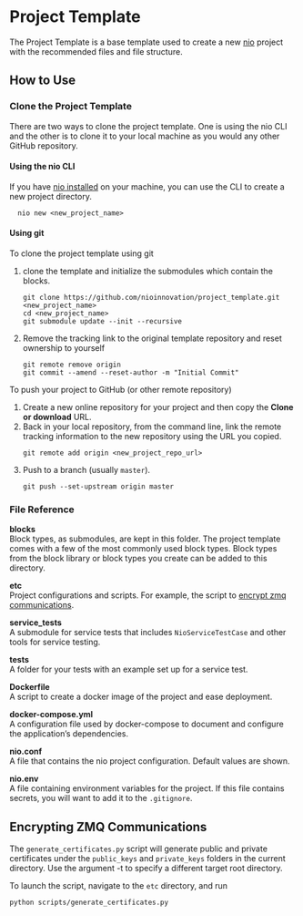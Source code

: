 # Project Template

The Project Template is a base template used to create a new [nio](n.io) project with the recommended files and file structure.

## How to Use

### Clone the Project Template
  There are two ways to clone the project template. One is using the nio CLI and the other is to clone it to your local machine as you would any other GitHub repository.
#### Using the nio CLI

  If you have [nio installed](https://docs.n.io/getting_started/locally.html) on your machine, you can use the CLI to create a new project directory.

  ```
    nio new <new_project_name>
  ```

#### Using git

To clone the project template using git
1. clone the template and initialize the submodules which contain the blocks.
    ```
    git clone https://github.com/nioinnovation/project_template.git <new_project_name>
    cd <new_project_name>
    git submodule update --init --recursive
    ```
1. Remove the tracking link to the original template repository and reset ownership to yourself
    ```
    git remote remove origin
    git commit --amend --reset-author -m "Initial Commit"
    ```
To push your project to GitHub (or other remote repository)

1. Create a new online repository for your project and then copy the **Clone or download** URL.
1. Back in your local repository, from the command line, link the remote tracking information to the new repository using the URL you copied.
    ```
    git remote add origin <new_project_repo_url>
    ```
1. Push to a branch (usually `master`).
    ```
    git push --set-upstream origin master
    ```

### File Reference

**blocks**<br>Block types, as submodules, are kept in this folder. The project template comes with a few of the most commonly used block types. Block types from the block library or block types you create can be added to this directory.

**etc**
<br>Project configurations and scripts. For example, the script to [encrypt zmq communications](#encrypting-zmq-communications).

**service_tests**<br>A submodule for service tests that includes `NioServiceTestCase` and other tools for service testing.

**tests**<br>A folder for your tests with an example set up for a service test.

**Dockerfile**<br>A script to create a docker image of the project and ease deployment.

**docker-compose.yml**<br>A configuration file used by docker-compose to document and configure the application’s dependencies.

**nio.conf**<br>A file that contains the nio project configuration. Default values are shown.

**nio.env**<br>A file containing environment variables for the project. If this file contains secrets, you will want to add it to the `.gitignore`.

## Encrypting ZMQ Communications

The `generate_certificates.py` script will generate public and private
certificates under the `public_keys` and `private_keys` folders in the current
directory. Use the argument -t to specify a different target root directory.

To launch the script, navigate to the `etc` directory, and run

```
python scripts/generate_certificates.py
```
